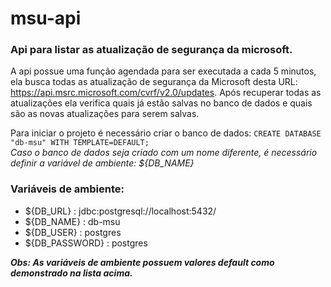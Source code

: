 # msu-api

### Api para listar as atualização de segurança da microsoft.
A api possue uma função agendada para ser executada a cada 5 minutos, ela busca todas as atualização de segurança da Microsoft desta URL: https://api.msrc.microsoft.com/cvrf/v2.0/updates. Após recuperar todas as atualizações ela verifica quais já estão salvas no banco de dados e quais são as novas atualizações para serem salvas.

Para iniciar o projeto é necessário criar o banco de dados: ```CREATE DATABASE "db-msu" WITH TEMPLATE=DEFAULT;``` <br/>
*Caso o banco de dados seja criado com um nome diferente, é necessário definir a variável de ambiente: ${DB_NAME}*

### Variáveis de ambiente:

- ${DB_URL} : jdbc:postgresql://localhost:5432/
- ${DB_NAME} : db-msu
- ${DB_USER} : postgres
- ${DB_PASSWORD} : postgres

***Obs: As variáveis de ambiente possuem valores default como demonstrado na lista acima.***
